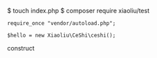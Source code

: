 $ touch index.php
$ composer require xiaoliu/test
```
require_once "vendor/autoload.php";

$hello = new Xiaoliu\CeShi\ceshi();

```

construct

